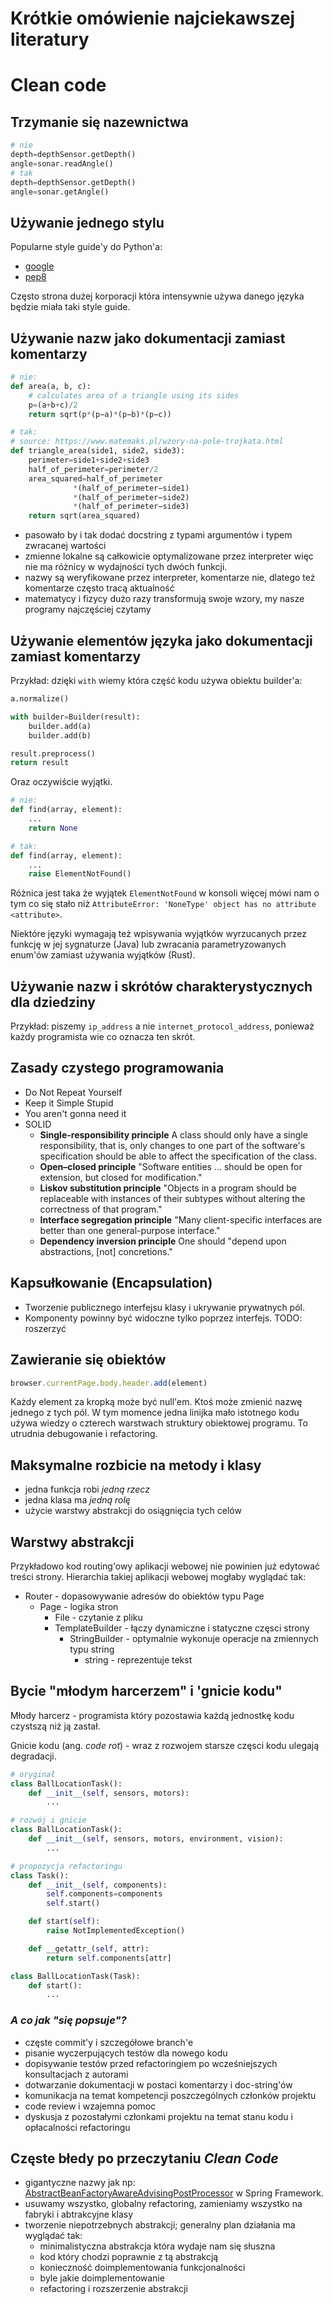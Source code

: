 # Krótkie omówienie najciekawszej literatury 
# Clean code
## Trzymanie się nazewnictwa 
```python
# nie
depth=depthSensor.getDepth()
angle=sonar.readAngle()
# tak
depth=depthSensor.getDepth()
angle=sonar.getAngle()
```

## Używanie jednego stylu
Popularne style guide'y do Python'a:
- [google](https://google.github.io/styleguide/pyguide.html)
- [pep8](https://pep8.org/)

Często strona dużej korporacji która intensywnie używa danego języka będzie miała taki style guide. 

## Używanie nazw jako dokumentacji zamiast komentarzy
```python
# nie:
def area(a, b, c):
    # calculates area of a triangle using its sides
    p=(a+b+c)/2
    return sqrt(p*(p−a)*(p−b)*(p−c))

# tak:
# source: https://www.matemaks.pl/wzory-na-pole-trojkata.html
def triangle_area(side1, side2, side3):
    perimeter=side1+side2+side3
    half_of_perimeter=perimeter/2
    area_squared=half_of_perimeter
              *(half_of_perimeter−side1)
              *(half_of_perimeter−side2)
              *(half_of_perimeter−side3)
    return sqrt(area_squared)
```
- pasowało by i tak dodać docstring z typami argumentów i typem zwracanej wartości
- zmienne lokalne są całkowicie optymalizowane przez interpreter więc nie ma różnicy w wydajności tych dwóch funkcji.
- nazwy są weryfikowane przez interpreter, komentarze nie, dlatego też komentarze często tracą aktualność
- matematycy i fizycy dużo razy transformują swoje wzory, my nasze programy najczęściej czytamy

## Używanie elementów języka jako dokumentacji zamiast komentarzy

Przykład: dzięki `with` wiemy która część kodu używa obiektu builder'a:
```python
a.normalize()

with builder=Builder(result):
    builder.add(a)
    builder.add(b)

result.preprocess()
return result
``` 
Oraz oczywiście wyjątki.
```python
# nie:
def find(array, element):
    ...
    return None

# tak:
def find(array, element):
    ...
    raise ElementNotFound()
```

Różnica jest taka że wyjątek `ElementNotFound` w konsoli więcej mówi nam o tym co się stało niż `AttributeError: 'NoneType' object has no attribute <attribute>`.

Niektóre języki wymagają też wpisywania wyjątków wyrzucanych przez funkcję w jej sygnaturze (Java) lub zwracania parametryzowanych enum'ów zamiast używania wyjątków (Rust).

## Używanie nazw i skrótów charakterystycznych dla dziedziny 
Przykład: piszemy `ip_address` a nie `internet_protocol_address`,
ponieważ każdy programista wie co oznacza ten skrót. 

## Zasady czystego programowania
- Do Not Repeat Yourself
- Keep it Simple Stupid
- You aren't gonna need it
- SOLID
    - **Single-responsibility principle**
    A class should only have a single responsibility, that is, only changes to one part of the software's specification should be able to affect the specification of the class.
    - **Open–closed principle**
    "Software entities ... should be open for extension, but closed for modification."
    - **Liskov substitution principle**
    "Objects in a program should be replaceable with instances of their subtypes without altering the correctness of that program." 
    - **Interface segregation principle**
    "Many client-specific interfaces are better than one general-purpose interface."
    - **Dependency inversion principle**
    One should "depend upon abstractions, [not] concretions."

## Kapsułkowanie (Encapsulation) 
- Tworzenie publicznego interfejsu klasy i ukrywanie prywatnych pól.
- Komponenty powinny być widoczne tylko poprzez interfejs.
TODO: roszerzyć

## Zawieranie się obiektów
```javascript
browser.currentPage.body.header.add(element)
```
Każdy element za kropką może być null'em. 
Ktoś może zmienić nazwę jednego z tych pól.
W tym momence jedna linijka mało istotnego kodu używa wiedzy o czterech warstwach struktury obiektowej programu. 
To utrudnia debugowanie i refactoring.

## Maksymalne rozbicie na metody i klasy 
- jedna funkcja robi *jedną rzecz*
- jedna klasa ma *jedną rolę*
- użycie warstwy abstrakcji do osiągnięcia tych celów 

## Warstwy abstrakcji
Przykładowo kod routing'owy aplikacji webowej nie powinien już edytować treści strony.
Hierarchia takiej aplikacji webowej mogłaby wyglądać tak:
- Router - dopasowywanie adresów do obiektów typu Page
    - Page - logika stron
        - File - czytanie z pliku
        - TemplateBuilder - łączy dynamiczne i statyczne częsci strony
            - StringBuilder - optymalnie wykonuje operacje na zmiennych typu string
                - string - reprezentuje tekst

## Bycie "młodym harcerzem" i 'gnicie kodu"
Młody harcerz - programista który pozostawia każdą jednostkę kodu czystszą niż ją zastał.

Gnicie kodu (ang. *code rot*) - wraz z rozwojem starsze częsci kodu ulegają degradacji.
```python
# oryginał
class BallLocationTask():
    def __init__(self, sensors, motors):
        ...

# rozwój i gnicie
class BallLocationTask():
    def __init__(self, sensors, motors, environment, vision):
        ...

# propozycja refactoringu
class Task():
    def __init__(self, components):
        self.components=components
        self.start()

    def start(self):
        raise NotImplementedException()

    def __getattr_(self, attr):
        return self.components[attr]

class BallLocationTask(Task):
    def start():
        ...
```
### *A co jak "się popsuje"?*
- częste commit'y i szczegółowe branch'e
- pisanie wyczerpujących testów dla nowego kodu 
- dopisywanie testów przed refactoringiem po wcześniejszych konsultacjach z autorami
- dotwarzanie dokumentacji w postaci komentarzy i doc-string'ów
- komunikacja na temat kompetencji poszczególnych członków projektu
- code review i wzajemna pomoc
- dyskusja z pozostałymi członkami projektu na temat stanu kodu i opłacalności refactoringu

## Częste błedy po przeczytaniu *Clean Code*
- gigantyczne nazwy jak np:
[AbstractBeanFactoryAwareAdvisingPostProcessor](https://docs.spring.io/spring-framework/docs/current/javadoc-api/org/springframework/aop/framework/autoproxy/AbstractBeanFactoryAwareAdvisingPostProcessor.html) w Spring Framework.
- usuwamy wszystko, globalny refactoring, zamieniamy wszystko na fabryki i abtrakcyjne klasy
- tworzenie niepotrzebnych abstrakcji; generalny plan działania ma wyglądać tak:
    - minimalistyczna abstrakcja która wydaje nam się słuszna
    - kod który chodzi poprawnie z tą abstrakcją
    - konieczność doimplementowania funkcjonalności
    - byle jakie doimplementowanie
    - refactoring i rozszerzenie abstrakcji

